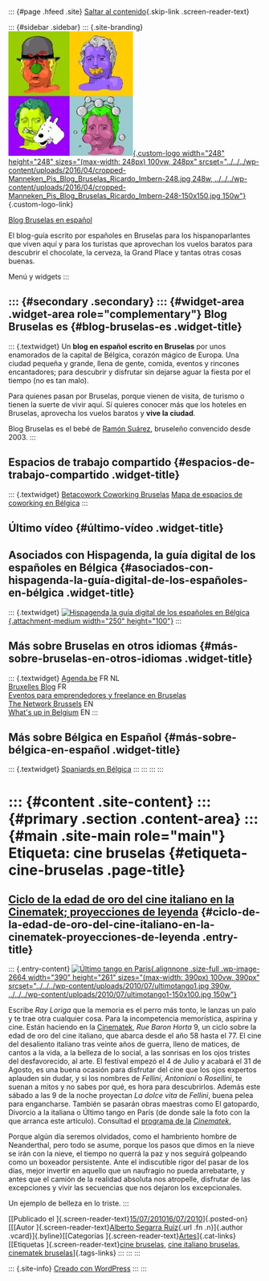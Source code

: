 ::: {#page .hfeed .site}
[Saltar al contenido](index.html#content){.skip-link
.screen-reader-text}

::: {#sidebar .sidebar}
::: {.site-branding}
[![](../../../wp-content/uploads/2016/04/cropped-Manneken_Pis_Blog_Bruselas_Ricardo_Imbern-248.jpg){.custom-logo
width="248" height="248" sizes="(max-width: 248px) 100vw, 248px"
srcset="../../../wp-content/uploads/2016/04/cropped-Manneken_Pis_Blog_Bruselas_Ricardo_Imbern-248.jpg 248w, ../../../wp-content/uploads/2016/04/cropped-Manneken_Pis_Blog_Bruselas_Ricardo_Imbern-248-150x150.jpg 150w"}](../../../index.html){.custom-logo-link}

[Blog Bruselas en español](../../../index.html)

El blog-guía escrito por españoles en Bruselas para los hispanoparlantes
que viven aquí y para los turistas que aprovechan los vuelos baratos
para descubrir el chocolate, la cerveza, la Grand Place y tantas otras
cosas buenas.

Menú y widgets
:::

::: {#secondary .secondary}
::: {#widget-area .widget-area role="complementary"}
Blog Bruselas es {#blog-bruselas-es .widget-title}
----------------

::: {.textwidget}
Un **blog en español escrito en Bruselas** por unos enamorados de la
capital de Bélgica, corazón mágico de Europa. Una ciudad pequeña y
grande, llena de gente, comida, eventos y rincones encantadores; para
descubrir y disfrutar sin dejarse aguar la fiesta por el tiempo (no es
tan malo).

Para quienes pasan por Bruselas, porque vienen de visita, de turismo o
tienen la suerte de vivir aquí. Sí quieres conocer más que los hoteles
en Bruselas, aprovecha los vuelos baratos y **vive la ciudad**.

Blog Bruselas es el bebé de [Ramón Suárez](http://www.ramonsuarez.com),
bruseleño convencido desde 2003.
:::

Espacios de trabajo compartido {#espacios-de-trabajo-compartido .widget-title}
------------------------------

::: {.textwidget}
[Betacowork Coworking Bruselas](http://www.betacowork.com) [Mapa de
espacios de coworking en Bélgica](http://coworkingbelgium.com)
:::

Último vídeo {#último-vídeo .widget-title}
------------

Asociados con Hispagenda, la guía digital de los españoles en Bélgica {#asociados-con-hispagenda-la-guía-digital-de-los-españoles-en-bélgica .widget-title}
---------------------------------------------------------------------

::: {.textwidget}
[![Hispagenda,la guía digital de los españoles en
Bélgica](../../../wp-content/uploads/2010/04/Hispagenda-250px.gif "Hispagenda, la guía digital de los españoles en Bélgica"){.attachment-medium
width="250" height="100"}](http://www.hispagenda.com)
:::

Más sobre Bruselas en otros idiomas {#más-sobre-bruselas-en-otros-idiomas .widget-title}
-----------------------------------

::: {.textwidget}
[Agenda.be](http://www.agenda.be) FR NL\
[Bruxelles Blog](http://www.bxlblog.be/) FR\
[Eventos para emprendedores y freelance en
Bruselas](http://www.betacowork.com/events/)\
[The Network
Brussels](http://groups.yahoo.com/group/TheNetworkBrussels/) EN\
[What\'s up in Belgium](http://www.whatsupin.be/) EN
:::

Más sobre Bélgica en Español {#más-sobre-bélgica-en-español .widget-title}
----------------------------

::: {.textwidget}
[Spaniards en Bélgica](http://www.spaniards.es/paises/belgica)
:::
:::
:::
:::

::: {#content .site-content}
::: {#primary .section .content-area}
::: {#main .site-main role="main"}
Etiqueta: cine bruselas {#etiqueta-cine-bruselas .page-title}
=======================

[Ciclo de la edad de oro del cine italiano en la Cinematek; proyecciones de leyenda](../../../index.html?p=2660) {#ciclo-de-la-edad-de-oro-del-cine-italiano-en-la-cinematek-proyecciones-de-leyenda .entry-title}
----------------------------------------------------------------------------------------------------------------

::: {.entry-content}
[![Último tango en
París](../../../wp-content/uploads/2010/07/ultimotango1.jpg){.alignnone
.size-full .wp-image-2664 width="390" height="261"
sizes="(max-width: 390px) 100vw, 390px"
srcset="../../../wp-content/uploads/2010/07/ultimotango1.jpg 390w, ../../../wp-content/uploads/2010/07/ultimotango1-150x100.jpg 150w"}](http://www.blogbruselas.com/2010/07/ciclo-cine-italiano-cinematek.html/ultimotango1)

Escribe *Ray Loriga* que la memoria es el perro más tonto, le lanzas un
palo y te trae otra cualquier cosa. Para la incompetencia memorística,
aspirina y cine. Están haciendo en la
[Cinematek](http://www.cinematek.be/), *Rue Baron Horta* 9, un ciclo
sobre la edad de oro del cine italiano, que abarca desde el año 58 hasta
el 77. El cine del desaliento italiano tras veinte años de guerra, lleno
de matices, de cantos a la vida, a la belleza de lo social, a las
sonrisas en los ojos tristes del desfavorecido, al arte. El festival
empezó el 4 de Julio y acabará el 31 de Agosto, es una buena ocasión
para disfrutar del cine que los ojos expertos aplauden sin dudar, y si
los nombres de *Fellini*, *Antonioni* o *Rosellini*, te suenan a mitos y
no sabes por qué, es hora para descubrirlos. Además este sábado a las 9
de la noche proyectan *La dolce vita* de *Fellini*, buena pelea para
engancharse. También se pasarán obras maestras como El gatopardo,
Divorcio a la italiana o Último tango en París (de donde sale la foto
con la que arranca este artículo). Consultad el [programa de
la](http://www.cinematek.be/?node=17&event_id=100066900)
*[Cinematek](http://www.cinematek.be/?node=17&event_id=100066900)*[.](http://www.cinematek.be/?node=17&event_id=100066900)

Porque algún día seremos olvidados, como el hambriento hombre de
Neanderthal, pero todo se asume, porque los pasos que dimos en la nieve
se irán con la nieve, el tiempo no querrá la paz y nos seguirá golpeando
como un boxeador persistente. Ante el indiscutible rigor del pasar de
los días, mejor invertir en aquello que un naufragio no pueda
arrebatarte, y antes que el camión de la realidad absoluta nos
atropelle, disfrutar de las excepciones y vivir las secuencias que nos
dejaron los excepcionales.

Un ejemplo de belleza en lo triste.
:::

[[Publicado el
]{.screen-reader-text}[15/07/201016/07/2010](../../../index.html?p=2660)]{.posted-on}[[[Autor
]{.screen-reader-text}[Alberto Segarra
Ruíz](../../author/albertosegarraruiz/index.html){.url .fn .n}]{.author
.vcard}]{.byline}[[Categorías
]{.screen-reader-text}[Artes](../../category/artes/index.html)]{.cat-links}[[Etiquetas
]{.screen-reader-text}[cine bruselas](index.html), [cine italiano
bruselas](../cine-italiano-bruselas/index.html), [cinematek
bruselas](../cinematek-bruselas/index.html)]{.tags-links}
:::
:::
:::

::: {.site-info}
[Creado con WordPress](https://es.wordpress.org/)
:::
:::
